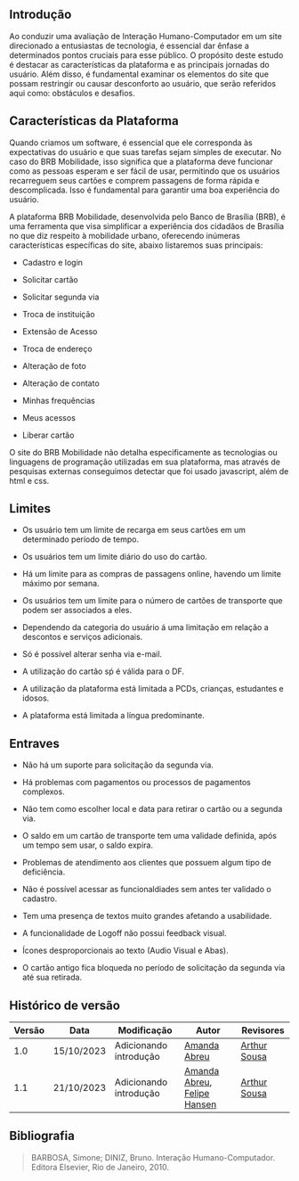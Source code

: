 ## Introdução

Ao conduzir uma avaliação de Interação Humano-Computador em um site direcionado a entusiastas de tecnologia, é essencial dar ênfase a determinados pontos cruciais para esse público. O propósito deste estudo é destacar as características da plataforma e as principais jornadas do usuário. Além disso, é fundamental examinar os elementos do site que possam restringir ou causar desconforto ao usuário, que serão referidos aqui como: obstáculos e desafios.

## Características da Plataforma

Quando criamos um software, é essencial que ele corresponda às expectativas do usuário e que suas tarefas sejam simples de executar. No caso do BRB Mobilidade, isso significa que a plataforma deve funcionar como as pessoas esperam e ser fácil de usar, permitindo que os usuários recarreguem seus cartões e comprem passagens de forma rápida e descomplicada. Isso é fundamental para garantir uma boa experiência do usuário.

A plataforma BRB Mobilidade, desenvolvida pelo Banco de Brasília (BRB), é uma ferramenta que visa simplificar a experiência dos cidadãos de Brasília no que diz respeito à mobilidade urbano, oferecendo inúmeras características específicas do site, abaixo listaremos suas principais:

- Cadastro e login 

- Solicitar cartão 

- Solicitar segunda via

- Troca de instituição

- Extensão de Acesso 

- Troca de endereço
   
- Alteração de foto 

- Alteração de contato

- Minhas frequências

- Meus acessos

- Liberar cartão

O site do BRB Mobilidade não detalha especificamente as tecnologias ou linguagens de programação utilizadas em sua plataforma, mas através de pesquisas externas conseguimos detectar que foi usado javascript, além de html e css. 

## Limites 

- Os usuário tem um limite de recarga em seus cartões em um determinado período de tempo.

- Os usuários tem um limite diário do uso do cartão.

- Há um limite para as compras de passagens online, havendo um limite máximo por semana.

- Os usuários tem um limite para o número de cartões de transporte que podem ser associados a eles. 

- Dependendo da categoria do usuário á uma limitação em relação a descontos e serviços adicionais.

- Só é possível alterar senha via e-mail.

- A utilização do cartão sṕ é válida para o DF.

- A utilização da plataforma está limitada a PCDs, crianças, estudantes e idosos.

- A plataforma está limitada a língua predominante.



## Entraves

- Não há um suporte para solicitação da segunda via. 

- Há problemas com pagamentos ou processos de pagamentos complexos.

- Não tem como escolher local e data para retirar o cartão ou a segunda via. 

- O saldo em um cartão de transporte tem uma validade definida, após um tempo sem usar, o saldo expira.

- Problemas de atendimento aos clientes que possuem algum tipo de deficiência.

- Não é possível acessar as funcionaldiades sem antes ter validado o cadastro.

- Tem uma presença de textos muito grandes afetando a usabilidade. 

- A funcionalidade de Logoff não possui feedback visual.

- Ícones desproporcionais ao texto (Audio Visual e Abas).

- O cartão antigo fica bloqueda no período de solicitação da segunda via até sua retirada.




## Histórico de versão

| Versão | Data       |Modificação                             |Autor                         |Revisores                         |
| ------ | ---------- |--------------------------------------- |----------------------------- |-----------------------------------|
|  1.0   | 15/10/2023   | Adicionando introdução |  [Amanda Abreu](https://github.com/Amandaaaaabreu) | [Arthur Sousa](https://github.com/arthurrsousa) |
|  1.1   | 21/10/2023   | Adicionando introdução |  [Amanda Abreu](https://github.com/Amandaaaaabreu), [Felipe Hansen](https://github.com/FHansen98) | [Arthur Sousa](https://github.com/arthurrsousa) |


## Bibliografia

> BARBOSA, Simone; DINIZ, Bruno. Interação Humano-Computador. Editora Elsevier, Rio de Janeiro, 2010.